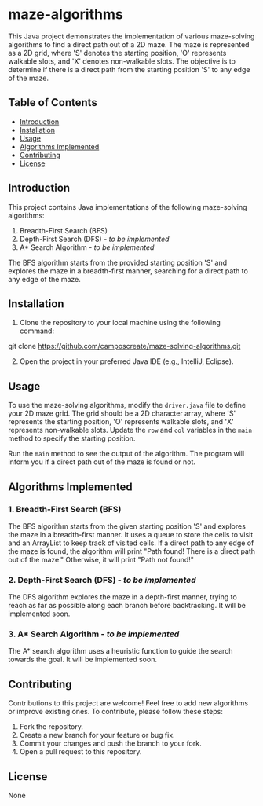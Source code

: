 # maze-algorithms

This Java project demonstrates the implementation of various maze-solving algorithms to find a direct path out of a 2D maze. The maze is represented as a 2D grid, where 'S' denotes the starting position, 'O' represents walkable slots, and 'X' denotes non-walkable slots. The objective is to determine if there is a direct path from the starting position 'S' to any edge of the maze.

## Table of Contents
- [Introduction](#introduction)
- [Installation](#installation)
- [Usage](#usage)
- [Algorithms Implemented](#algorithms-implemented)
- [Contributing](#contributing)
- [License](#license)

## Introduction

This project contains Java implementations of the following maze-solving algorithms:

1. Breadth-First Search (BFS)
2. Depth-First Search (DFS) - *to be implemented*
3. A* Search Algorithm - *to be implemented*

The BFS algorithm starts from the provided starting position 'S' and explores the maze in a breadth-first manner, searching for a direct path to any edge of the maze.

## Installation

1. Clone the repository to your local machine using the following command:

git clone https://github.com/camposcreate/maze-solving-algorithms.git

2. Open the project in your preferred Java IDE (e.g., IntelliJ, Eclipse).

## Usage

To use the maze-solving algorithms, modify the `driver.java` file to define your 2D maze grid. The grid should be a 2D character array, where 'S' represents the starting position, 'O' represents walkable slots, and 'X' represents non-walkable slots. Update the `row` and `col` variables in the `main` method to specify the starting position.

Run the `main` method to see the output of the algorithm. The program will inform you if a direct path out of the maze is found or not.

## Algorithms Implemented

### 1. Breadth-First Search (BFS)

The BFS algorithm starts from the given starting position 'S' and explores the maze in a breadth-first manner. It uses a queue to store the cells to visit and an ArrayList to keep track of visited cells. If a direct path to any edge of the maze is found, the algorithm will print "Path found! There is a direct path out of the maze." Otherwise, it will print "Path not found!"

### 2. Depth-First Search (DFS) - *to be implemented*

The DFS algorithm explores the maze in a depth-first manner, trying to reach as far as possible along each branch before backtracking. It will be implemented soon.

### 3. A* Search Algorithm - *to be implemented*

The A* search algorithm uses a heuristic function to guide the search towards the goal. It will be implemented soon.

## Contributing

Contributions to this project are welcome! Feel free to add new algorithms or improve existing ones. To contribute, please follow these steps:

1. Fork the repository.
2. Create a new branch for your feature or bug fix.
3. Commit your changes and push the branch to your fork.
4. Open a pull request to this repository.

## License

None

